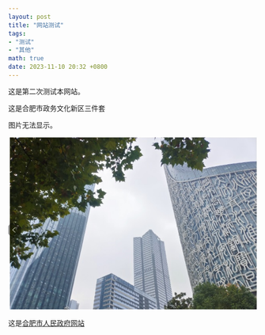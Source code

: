 ```yaml
---
layout: post
title: "网站测试"
tags: 
- "测试"
- "其他"
math: true
date: 2023-11-10 20:32 +0800
---
```

这是第二次测试本网站。

这是合肥市政务文化新区三件套

图片无法显示。

![gif](../assets/img/ceshi001.jpg)

这是[合肥市人民政府网站](https://www.hefei.gov.cn/)

